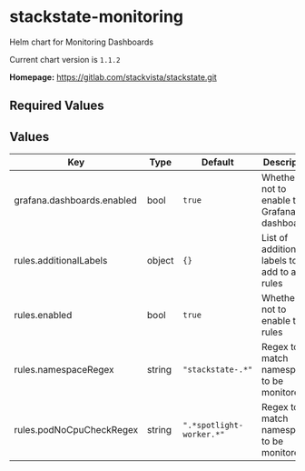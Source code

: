 # stackstate-monitoring

Helm chart for Monitoring Dashboards

Current chart version is `1.1.2`

**Homepage:** <https://gitlab.com/stackvista/stackstate.git>

## Required Values

## Values

| Key | Type | Default | Description |
|-----|------|---------|-------------|
| grafana.dashboards.enabled | bool | `true` | Whether or not to enable the Grafana dashboards |
| rules.additionalLabels | object | `{}` | List of additional labels to add to all rules |
| rules.enabled | bool | `true` | Whether or not to enable the rules |
| rules.namespaceRegex | string | `"stackstate-.*"` | Regex to match namespaces to be monitored |
| rules.podNoCpuCheckRegex | string | `".*spotlight-worker.*"` | Regex to match namespaces to be monitored |
